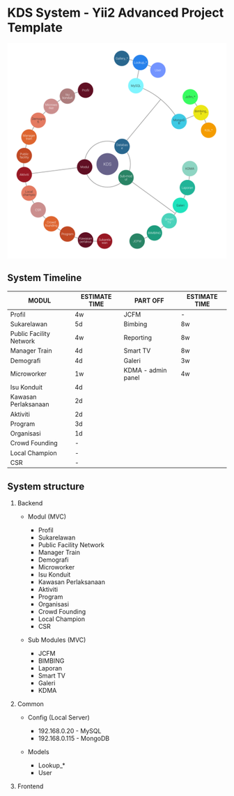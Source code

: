 KDS System - Yii2 Advanced Project Template
=======================================


![Image of KDS](kds_structure.png)

## System Timeline

MODUL | ESTIMATE TIME | PART OFF | ESTIMATE TIME
----- | ------------- | -------- | -------------
Profil | 4w | JCFM | - 
Sukarelawan | 5d | Bimbing | 8w
Public Facility Network | 4w | Reporting | 8w
Manager Train | 4d | Smart TV | 8w
Demografi | 4d | Galeri | 3w
Microworker | 1w | KDMA - admin panel | 4w
Isu Konduit | 4d |
Kawasan Perlaksanaan | 2d |
Aktiviti | 2d |
Program | 3d |
Organisasi | 1d |
Crowd Founding | - |
Local Champion | - |
CSR | -

## System structure

1. Backend
	* Modul (MVC)
		* Profil
		* Sukarelawan
		* Public Facility Network
		* Manager Train
		* Demografi
		* Microworker
		* Isu Konduit
		* Kawasan Perlaksanaan
		* Aktiviti
		* Program
		* Organisasi
		* Crowd Founding
		* Local Champion
		* CSR

	* Sub Modules (MVC)
		* JCFM
		* BIMBING
		* Laporan
		* Smart TV
		* Galeri
		* KDMA

2. Common

	* Config (Local Server)
		* 192.168.0.20 - MySQL
		* 192.168.0.115 - MongoDB

	* Models
		* Lookup_*
		* User

3. Frontend
